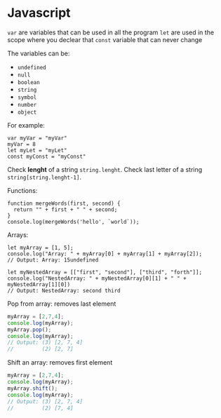 # Javascript

`var` are variables that can be used in all the program
`let` are used in the scope where you declear that
`const` variable that can never change

The variables can be:

- `undefined`
- `null`
- `boolean`
- `string`
- `symbol`
- `number`
- `object`

For example:

``` JS
var myVar = "myVar"
myVar = 8
let myLet = "myLet"
const myConst = "myConst"
```

Check **lenght** of a string `string.lenght`.
Check last letter of a string `string[string.lenght-1]`.

Functions:

``` JS
function mergeWords(first, second) {
  return "" + first + " " + second;
}
console.log(mergeWords('hello', `world`));
```

Arrays:

``` JS
let myArray = [1, 5];
console.log("Array: " + myArray[0] + myArray[1] + myArray[2]);
// Output: Array: 15undefined

let myNestedArray = [["first", "second"], ["third", "forth"]];
console.log("NestedArray: " + myNestedArray[0][1] + " " + myNestedArray[1][0])
// Output: NestedArray: second third
```

Pop from array: removes last element

``` js
myArray = [2,7,4];
console.log(myArray);
myArray.pop();
console.log(myArray);
// Output: (3) [2, 7, 4]
//         (2) [2, 7]
```

Shift an array: removes first element

``` js
myArray = [2,7,4];
console.log(myArray);
myArray.shift();
console.log(myArray);
// Output: (3) [2, 7, 4]
//         (2) [7, 4]
```
